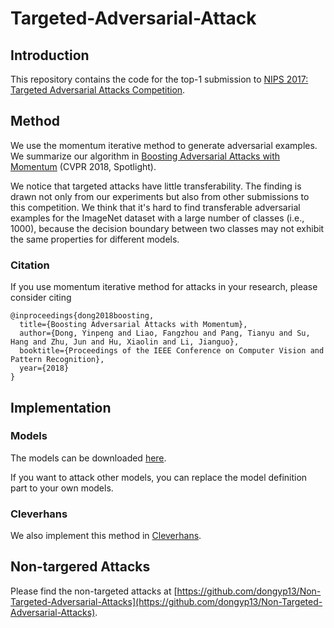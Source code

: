 # Targeted-Adversarial-Attack

## Introduction
This repository contains the code for the top-1 submission to [NIPS 2017: Targeted Adversarial Attacks Competition](https://www.kaggle.com/c/nips-2017-targeted-adversarial-attack).

## Method
We use the momentum iterative method to generate adversarial examples. We summarize our algorithm in [Boosting Adversarial Attacks with Momentum](https://arxiv.org/pdf/1710.06081.pdf) (CVPR 2018, Spotlight).

We notice that targeted attacks have little transferability. The finding is drawn not only from our experiments but also from other submissions to this competition. We think that it's hard to find transferable adversarial examples for the ImageNet dataset with a large number of classes (i.e., 1000), because the decision boundary between two classes may not exhibit the same properties for different models.

### Citation
If you use momentum iterative method for attacks in your research, please consider citing

    @inproceedings{dong2018boosting,
      title={Boosting Adversarial Attacks with Momentum},
      author={Dong, Yinpeng and Liao, Fangzhou and Pang, Tianyu and Su, Hang and Zhu, Jun and Hu, Xiaolin and Li, Jianguo},
      booktitle={Proceedings of the IEEE Conference on Computer Vision and Pattern Recognition},
      year={2018}
    }

## Implementation

### Models
The models can be downloaded [here](http://ml.cs.tsinghua.edu.cn/~yinpeng/nips17/targeted/models.zip).

If you want to attack other models, you can replace the model definition part to your own models.

### Cleverhans
We also implement this method in [Cleverhans](https://github.com/tensorflow/cleverhans/blob/master/cleverhans/attacks.py#L454-L605).

## Non-targered Attacks
Please find the non-targeted attacks at [https://github.com/dongyp13/Non-Targeted-Adversarial-Attacks](https://github.com/dongyp13/Non-Targeted-Adversarial-Attacks).
